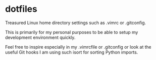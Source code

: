 # dotfiles
Treasured Linux home directory settings such as .vimrc or .gitconfig.

This is primarily for my personal purposes to be able to setup my development environment quickly.

Feel free to inspire especially in my .vimrcfile or .gitconfig or look at the useful Git hooks I am using such
isort for sorting Python imports.

